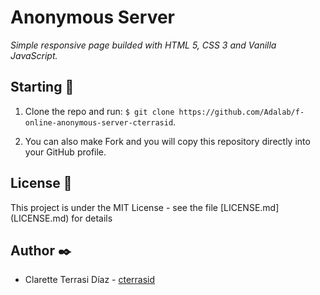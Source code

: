 # Anonymous Server

_Simple responsive page builded with HTML 5, CSS 3 and Vanilla JavaScript._

## Starting 🚀

1. Clone the repo and run: `$ git clone https://github.com/Adalab/f-online-anonymous-server-cterrasid`.

2. You can also make Fork and you will copy this repository directly into your GitHub profile.

## License 📄

This project is under the MIT License - see the file [LICENSE.md] (LICENSE.md) for details

## Author ✒️

- Clarette Terrasi Díaz - [cterrasid](https://www.linkedin.com/in/cterrasid/)
